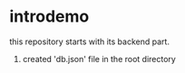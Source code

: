 # introdemo

this repository starts with its backend part.

1. created 'db.json' file in the root directory
